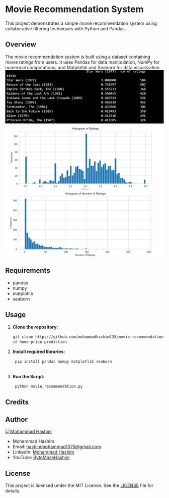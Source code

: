 # Movie Recommendation System

This project demonstrates a simple movie recommendation system using collaborative filtering techniques with Python and Pandas.

## Overview

The movie recommendation system is built using a dataset containing movie ratings from users. It uses Pandas for data manipulation, NumPy for numerical computations, and Matplotlib and Seaborn for data visualization.
![dataset](fig/dataset.png)
![1](fig/1.png)
![2](fig/2.png)

## Requirements
- pandas
- numpy
- matplotlib
- seaborn

## Usage
1. **Clone the repository:**
   ```sh
   git clone https://github.com/mohammadhashim135/movie-recommendation.git
   cd home-price-prediction
2. **Install required libraries:**
   ```bash
    pip install pandas numpy matplotlib seaborn
  
3. **Run the Script:**
   ```sh
    python movie_recommendation.py

## Credits

## Author

[![Mohammad Hashim](https://github.com/mohammadhashim135/Cpp_Railway_management_System/blob/ac8c08284bcc8baa7445a0e7a37472e46ef90afc/author/1.jpg)](https://youtube.com/@ByteMazeHashim?si=5vcrIglNQO8i9Ram)
- Mohammad Hashim
- Email: hashimmohammad1375@gmail.com
- LinkedIn: [Mohammad Hashim](https://www.linkedin.com/in/mohammad-hashim-07ab362a6)
- YouTube: [ByteMazeHashim](https://youtube.com/@ByteMazeHashim?si=5vcrIglNQO8i9Ram)


## License

This project is licensed under the MIT License. See the [LICENSE](LICENSE) file for details.



